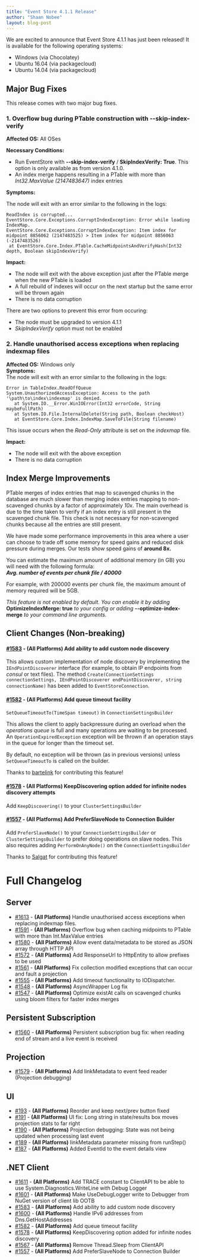 ```yaml
---
title: "Event Store 4.1.1 Release"
author: "Shaan Nobee"
layout: blog-post
---
```


We are excited to announce that Event Store 4.1.1 has just been released! It is available for the following operating systems:

- Windows (via Chocolatey)
- Ubuntu 16.04 (via packagecloud)
- Ubuntu 14.04 (via packagecloud)

## Major Bug Fixes

This release comes with two major bug fixes.

### 1.  Overflow bug during PTable construction with --skip-index-verify

**Affected OS:** All OSes

**Necessary Conditions:**
- Run EventStore with **--skip-index-verify** / **SkipIndexVerify: True**. This option is only available as from version 4.1.0.
- An index merge happens resulting in a PTable with more than _Int32.MaxValue (2147483647)_ index entries

**Symptoms:**

The node will exit with an error similar to the following in the logs:

```
ReadIndex is corrupted...
EventStore.Core.Exceptions.CorruptIndexException: Error while loading IndexMap.
EventStore.Core.Exceptions.CorruptIndexException: Item index for midpoint 8856062 (2147483525) > Item index for midpoint 8856063 (-2147483526)
 at EventStore.Core.Index.PTable.CacheMidpointsAndVerifyHash(Int32 depth, Boolean skipIndexVerify)
```

**Impact:**  
- The node will exit with the above exception just after the PTable merge when the new PTable is loaded
- A full rebuild of indexes will occur on the next startup but the same error will be thrown again
- There is no data corruption

There are two options to prevent this error from occuring:
- The node must be upgraded to version 4.1.1
- _SkipIndexVerify_ option must not be enabled

### 2. Handle unauthorised access exceptions when replacing indexmap files
**Affected OS:** Windows only  
**Symptoms:**  
The node will exit with an error similar to the following in the logs:

```
Error in TableIndex.ReadOffQueue
System.UnauthorizedAccessException: Access to the path '\path\to\index\indexmap' is denied.
   at System.IO.__Error.WinIOError(Int32 errorCode, String maybeFullPath)
   at System.IO.File.InternalDelete(String path, Boolean checkHost)
   at EventStore.Core.Index.IndexMap.SaveToFile(String filename)
```

This issue occurs when the _Read-Only_ attribute is set on the _indexmap_ file.

**Impact:**  
- The node will exit with the above exception
- There is no data corruption

## Index Merge Improvements

PTable merges of index entries that map to scavenged chunks in the database are much slower than merging index entries mapping to non-scavenged chunks by a factor of approximately _10x_. The main overhead is due to the time taken to verify if an index entry is still present in the scavenged chunk file. This check is not necessary for non-scavenged chunks because all the entries are still present.

We have made some performance improvements in this area where a user can choose to trade off some memory for speed gains and reduced disk pressure during merges. Our tests show speed gains of **around 8x.**

You can estimate the maximum amount of additional memory (in GB) you will need with the following formula:  
_**Avg. number of events per chunk file / 40000**_

For example, with 200000 events per chunk file, the maximum amount of memory required will be 5GB.

_This feature is not enabled by default. You can enable it by adding_ **OptimizeIndexMerge: true** _to your config or adding_ **--optimize-index-merge** _to your command line arguments._

## Client Changes (Non-breaking)
#### [#1583](https://github.com/EventStore/EventStore/pull/1583) - **(All Platforms)** Add ability to add custom node discovery
This allows custom implementation of node discovery by implementing the `IEndPointDiscoverer` interface (for example, to obtain IP endpoints from _consul_ or text files). The method `Create(ConnectionSettings connectionSettings, IEndPointDiscoverer endPointDiscoverer, string connectionName)` has been added to `EventStoreConnection`.


#### [#1582](https://github.com/EventStore/EventStore/pull/1582) - **(All Platforms)** Add queue timeout facility

`SetQueueTimeoutTo(TimeSpan timeout)` in `ConnectionSettingsBuilder`

This allows the client to apply backpressure during an overload when the _operations queue_ is full and many operations are waiting to be processed. An `OperationExpiredException` exception will be thrown if an operation stays in the queue for longer than the timeout set.

By default, no exception will be thrown (as in previous versions) unless `SetQueueTimeoutTo` is called on the builder.

Thanks to [bartelink](https://github.com/bartelink) for contributing this feature!

#### [#1578](https://github.com/EventStore/EventStore/pull/1578) - **(All Platforms)** KeepDiscovering option added for infinite nodes discovery attempts
Add `KeepDiscovering()` to your `ClusterSettingsBuilder`

#### [#1557](https://github.com/EventStore/EventStore/pull/1557) - **(All Platforms)** Add PreferSlaveNode to Connection Builder

Add `PreferSlaveNode()` to your `ConnectionSettingsBuilder` or `ClusterSettingsBuilder` to prefer doing operations on slave nodes.
This also requires adding `PerformOnAnyNode()` on the `ConnectionSettingsBuilder`

Thanks to [Salgat](https://github.com/Salgat) for contributing this feature!

# Full Changelog
## Server

- [#1613](https://github.com/EventStore/EventStore/pull/1613) - **(All Platforms)** Handle unauthorised access exceptions when replacing indexmap files.
- [#1591](https://github.com/EventStore/EventStore/pull/1591) - **(All Platforms)** Overflow bug when caching midpoints to PTable with more than Int.MaxValue entries
- [#1580](https://github.com/EventStore/EventStore/pull/1580) - **(All Platforms)** Allow event data/metadata to be stored as JSON array through HTTP API
- [#1572](https://github.com/EventStore/EventStore/pull/1572) - **(All Platforms)** Add ResponseUrl to HttpEntity to allow prefixes to be used
- [#1561](https://github.com/EventStore/EventStore/pull/1561) - **(All Platforms)** Fix collection modified exceptions that can occur and fault a projection
- [#1555](https://github.com/EventStore/EventStore/pull/1555) - **(All Platforms)** Add timeout functionality to IODispatcher.
- [#1548](https://github.com/EventStore/EventStore/pull/1548) - **(All Platforms)** AsyncWrapper Log fix
- [#1547](https://github.com/EventStore/EventStore/pull/1547) - **(All Platforms)** Optimize existAt calls on scavenged chunks using bloom filters for faster index merges

## Persistent Subscription

- [#1560](https://github.com/EventStore/EventStore/pull/1560) - **(All Platforms)** Persistent subscription bug fix: when reading end of stream and a live event is received

## Projection

- [#1579](https://github.com/EventStore/EventStore/pull/1579) - **(All Platforms)** Add linkMetadata to event feed reader (Projection debugging)

## UI

- [#193](https://github.com/EventStore/EventStore.UI/pull/193) - **(All Platforms)** Reorder and keep next/prev button fixed
- [#191](https://github.com/EventStore/EventStore.UI/pull/191) - **(All Platforms)** UI fix: Long string in state/results box moves projection stats to far right
- [#190](https://github.com/EventStore/EventStore.UI/pull/190) - **(All Platforms)** Projection debugging: State was not being updated when processing last event
- [#189](https://github.com/EventStore/EventStore.UI/pull/189) - **(All Platforms)** linkMetadata parameter missing from runStep()
- [#187](https://github.com/EventStore/EventStore.UI/pull/187) - **(All Platforms)** Added EventId to the event details view

## .NET Client

- [#1611](https://github.com/EventStore/EventStore/pull/1611) - **(All Platforms)** Add TRACE constant to ClientAPI to be able to use System.Diagnostics.WriteLine with Debug Logger
- [#1601](https://github.com/EventStore/EventStore/pull/1601) - **(All Platforms)** Make UseDebugLogger write to Debugger from NuGet version of client lib OOTB
- [#1583](https://github.com/EventStore/EventStore/pull/1583) - **(All Platforms)** Add ability to add custom node discovery
- [#1600](https://github.com/EventStore/EventStore/pull/1600) - **(All Platforms)** Handle IPv6 addresses from Dns.GetHostAddresses
- [#1582](https://github.com/EventStore/EventStore/pull/1582) - **(All Platforms)** Add queue timeout facility
- [#1578](https://github.com/EventStore/EventStore/pull/1578) - **(All Platforms)** KeepDiscovering option added for infinite nodes discovery
- [#1567](https://github.com/EventStore/EventStore/pull/1567) - **(All Platforms)** Remove Thread.Sleep from ClientAPI
- [#1557](https://github.com/EventStore/EventStore/pull/1557) - **(All Platforms)** Add PreferSlaveNode to Connection Builder
